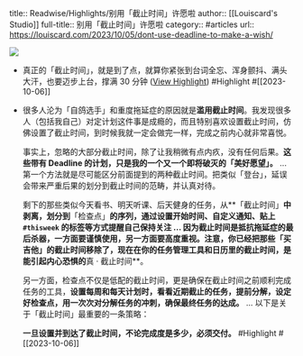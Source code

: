 title:: Readwise/Highlights/别用「截止时间」许愿啦
author:: [[Louiscard's Studio]]
full-title:: 别用「截止时间」许愿啦
category:: #articles
url:: https://louiscard.com/2023/10/05/dont-use-deadline-to-make-a-wish/

![](https://readwise-assets.s3.amazonaws.com/media/uploaded_book_covers/profile_182549/2019-08-06-160417.png-beta3.0)
- 真正的「截止时间」，就是到了点，就算你紧张到台词全忘、浑身颤抖、满头大汗，也要迈步上台，撑满 30 分钟 ([View Highlight](https://read.readwise.io/read/01hc1xk5yyqpxv37q58c03qejm)) #Highlight #[[2023-10-06]]
- 很多人沦为「自鸽选手」和重度拖延症的原因就是**滥用截止时间**。我发现很多人（包括我自己）对定计划这件事是成瘾的，而且特别喜欢设置截止时间，仿佛设置了截止时间，到时候我就一定会做完一样，完成之前内心就非常喜悦。
  
  事实上，忽略的大部分截止时间，除了让我稍微有点内疚，没有任何后果。**这些带有 Deadline 的计划，只是我的一个又一个即将破灭的「美好愿望」。** ... 第一个方法就是尽可能区分前面提到的两种截止时间。把类似「登台」，延误会带来严重后果的划分到截止时间的范畴，并认真对待。
  
  剩下的那些类似今天看书、明天听课、后天健身的任务，从**「截止时间」**中剥离，划分到**「检查点」**的序列，通过设置开始时间、自定义通知、贴上 `#thisweek` 的标签等方式提醒自己保持关注 ... 因为截止时间是抵抗拖延症的最后杀器，一方面要谨慎使用，另一方面要高度重视。注意，你已经把那些「买吉他」的截止时间移除了，现在在你的任务管理工具和日历里的截止时间，是能引起内心恐惧的**真 · 截止时间**。
  
  另一方面，检查点不仅是低配的截止时间，更是确保在截止时间之前顺利完成任务的工具，**设置每周和每天计划时，看看近期截止的任务，提前分解，设定好检查点，用一次次对分解任务的冲刺，确保最终任务的达成。** ... 以下是关于「截止时间」最重要的一条策略：
  
  **一旦设置并到达了截止时间，不论完成度是多少，必须交付。** #Highlight #[[2023-10-06]]